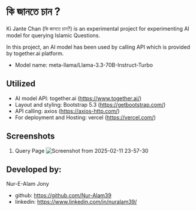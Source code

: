 # কি জানতে চান ?
Ki Jante Chan (কি জানতে চান?)  is an experimental project for experimenting AI model for querying Islamic Questions.

In this project, an AI model has been used by calling API which is provided by together.ai platform.

- Model name: meta-llama/Llama-3.3-70B-Instruct-Turbo

## Utilized
- AI model API: together.ai (https://www.together.ai/)
- Layout and styling: Bootstrap 5.3 (https://getbootstrap.com/)
- API calling: axios (https://axios-http.com/)
- For deployment and Hosting: vercel (https://vercel.com/)

## Screenshots
1. Query Page
![Screenshot from 2025-02-11 23-57-30](https://github.com/user-attachments/assets/e98e44f2-8a7f-435a-8483-f7af3ce4374e)

## Developed by: 
Nur-E-Alam Jony
- github: https://github.com/Nur-Alam39
- linkedin: https://www.linkedin.com/in/nuralam39/


